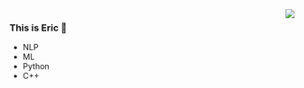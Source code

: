 <img align="right" src="https://github-readme-stats.vercel.app/api?username=ericperfect&show_icons=true&icon_color=CE1D2D&text_color=718096&bg_color=ffffff&hide_title=true" />

### This is Eric 👋
 - NLP
 - ML
 - Python
 - C++
<!--
**ericperfect/ericperfect** is a ✨ _special_ ✨ repository because its `README.md` (this file) appears on your GitHub profile.

Here are some ideas to get you started:

- 🔭 I’m currently working on ...
- 🌱 I’m currently learning ...
- 👯 I’m looking to collaborate on ...
- 🤔 I’m looking for help with ...
- 💬 Ask me about ...
- 📫 How to reach me: ...
- 😄 Pronouns: ...
- ⚡ Fun fact: ...
-->
